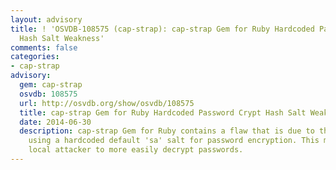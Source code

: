 ```yaml
---
layout: advisory
title: ! 'OSVDB-108575 (cap-strap): cap-strap Gem for Ruby Hardcoded Password Crypt
  Hash Salt Weakness'
comments: false
categories:
- cap-strap
advisory:
  gem: cap-strap
  osvdb: 108575
  url: http://osvdb.org/show/osvdb/108575
  title: cap-strap Gem for Ruby Hardcoded Password Crypt Hash Salt Weakness
  date: 2014-06-30
  description: cap-strap Gem for Ruby contains a flaw that is due to the application
    using a hardcoded default 'sa' salt for password encryption. This may allow a
    local attacker to more easily decrypt passwords.
---
```

